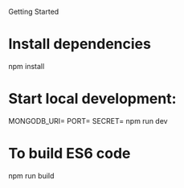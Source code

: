 
Getting Started
# Install dependencies
npm install

# Start local development:
MONGODB_URI=<mlab url> PORT=<Port number> SECRET=<Secret for password encryption> npm run dev

# To build ES6 code
npm run build

